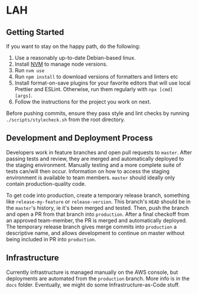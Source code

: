 # LAH

## Getting Started

If you want to stay on the happy path, do the following:

1. Use a reasonably up-to-date Debian-based linux.
2. Install [NVM](https://github.com/nvm-sh/nvm) to manage node versions.
3. Run `nvm use`
4. Run `npm install` to download versions of formatters and linters etc
5. Install format-on-save plugins for your favorite editors that will use local Prettier and ESLint. Otherwise, run them regularly with `npx [cmd] [args]`.
6. Follow the instructions for the project you work on next.

Before pushing commits, ensure they pass style and lint checks by running `./scripts/stylecheck.sh` from the root directory.

## Development and Deployment Process

Developers work in feature branches and open pull requests to `master`.
After passing tests and review, they are merged and automatically deployed to the staging environment.
Manually testing and a more complete suite of tests can/will then occur.
Information on how to access the staging environment is available to team members.
`master` should ideally only contain production-quality code.

To get code into production, create a temporary release branch, something like `release-my-feature` or `release-version`.
This branch's `HEAD` should be in the `master`'s history, ie it's been merged and tested.
Then, push the branch and open a PR from that branch into `production`. After a final checkoff from an approved team-member, the PR is merged and automatically deployed.
The temporary release branch gives merge commits into `production` a descriptive name, and allows development to continue on master without being included in PR into `production`.

## Infrastructure

Currently infrastructure is managed manually on the AWS console, but deployments are automated from the `production` branch.
More info is in the `docs` folder.
Eventually, we might do some Infrastructure-as-Code stuff.
